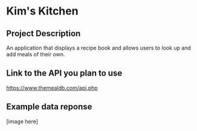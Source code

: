 # Kim's Kitchen

## Project Description

An application that displays a recipe book and allows users to look up and add meals of their own.

## Link to the API you plan to use

https://www.themealdb.com/api.php

## Example data reponse 

[image here]

##
